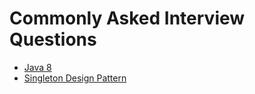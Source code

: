 # Commonly Asked Interview Questions

- [Java 8](https://github.com/OmkarShivadekar/interview_prep/blob/master/Java%208.md)
- [Singleton Design Pattern]()
